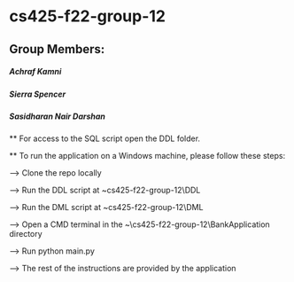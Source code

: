 # cs425-f22-group-12

## Group Members:
##### Achraf Kamni
##### Sierra Spencer
##### Sasidharan Nair Darshan


** For access to the SQL script open the DDL folder.

** To run the application on a Windows machine, please follow these steps:  

  --> Clone the repo locally  
  
  --> Run the DDL script at ~cs425-f22-group-12\DDL  
  
  --> Run the DML script at ~cs425-f22-group-12\DML  
  
  --> Open a CMD terminal in the ~\cs425-f22-group-12\BankApplication directory  
  
  --> Run python main.py  
  
  --> The rest of the instructions are provided by the application  
  

